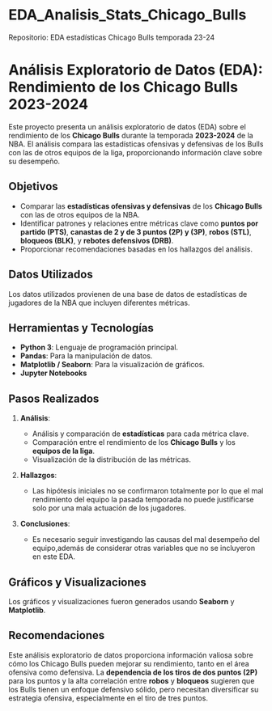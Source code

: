 # EDA_Analisis_Stats_Chicago_Bulls
Repositorio: EDA estadísticas Chicago Bulls temporada 23-24
# Análisis Exploratorio de Datos (EDA): Rendimiento de los Chicago Bulls 2023-2024

Este proyecto presenta un análisis exploratorio de datos (EDA) sobre el rendimiento de los **Chicago Bulls** durante la temporada **2023-2024** de la NBA. El análisis compara las estadísticas ofensivas y defensivas de los Bulls con las de otros equipos de la liga, proporcionando información clave sobre su desempeño.

## Objetivos

- Comparar las **estadísticas ofensivas y defensivas** de los **Chicago Bulls** con las de otros equipos de la NBA.
- Identificar patrones y relaciones entre métricas clave como **puntos por partido (PTS)**, **canastas de 2 y de 3 puntos (2P) y (3P)**, **robos (STL)**, **bloqueos (BLK)**, y **rebotes defensivos (DRB)**.
- Proporcionar recomendaciones basadas en los hallazgos del análisis.

## Datos Utilizados

Los datos utilizados provienen de una base de datos de estadísticas de jugadores de la NBA que incluyen diferentes métricas.

## Herramientas y Tecnologías

- **Python 3**: Lenguaje de programación principal.
- **Pandas**: Para la manipulación de datos.
- **Matplotlib / Seaborn**: Para la visualización de gráficos.
- **Jupyter Notebooks**

## Pasos Realizados

1. **Análisis**:
   - Análisis y comparación de **estadísticas** para cada métrica clave.
   - Comparación entre el rendimiento de los **Chicago Bulls** y los **equipos de la liga**.
   - Visualización de la distribución de las métricas.

2. **Hallazgos**:
   - Las hipótesis iniciales no se confirmaron totalmente por lo que el mal rendimiento del equipo la pasada temporada no puede justificarse solo por una mala actuación de los jugadores.

3. **Conclusiones**:
   - Es necesario seguir investigando las causas del mal desempeño del equipo,además de considerar otras variables que no se incluyeron en este EDA.

## Gráficos y Visualizaciones

Los gráficos y visualizaciones fueron generados usando **Seaborn** y **Matplotlib**.

## Recomendaciones

Este análisis exploratorio de datos proporciona información valiosa sobre cómo los Chicago Bulls pueden mejorar su rendimiento, tanto en el área ofensiva como defensiva. La **dependencia de los tiros de dos puntos (2P)** para los puntos y la alta correlación entre **robos** y **bloqueos** sugieren que los Bulls tienen un enfoque defensivo sólido, pero necesitan diversificar su estrategia ofensiva, especialmente en el tiro de tres puntos.
